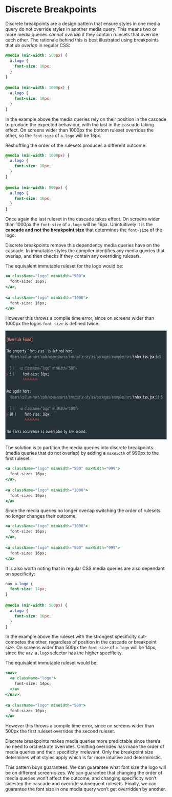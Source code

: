 # Discrete Breakpoints

Discrete breakpoints are a design pattern that ensure styles in one media query do not override styles in another media query. This means two or more media queries *cannot overlap* if they contain rulesets that override each other. The rationale behind this is best illustrated using breakpoints that *do overlap* in regular CSS:

```css
@media (min-width: 500px) {
  a.logo {
    font-size: 16px;
  }
}

@media (min-width: 1000px) {
  a.logo {
    font-size: 18px;
  }
}
```

In the example above the media queries rely on their position in the cascade to produce the expected behaviour, with the last in the cascade taking effect. On screens wider than 1000px the bottom ruleset overrides the other, so the `font-size` of `a.logo` will be 18px.

Reshuffling the order of the rulesets produces a different outcome:

```css
@media (min-width: 1000px) {
  a.logo {
    font-size: 18px;
  }
}

@media (min-width: 500px) {
  a.logo {
    font-size: 16px;
  }
}
```

Once again the last ruleset in the cascade takes effect. On screens wider than 1000px the `font-size` of `a.logo` will be 16px. Unintuitively it is the **cascade and not the breakpoint size** that determines the `font-size` of the logo.

Discrete breakpoints remove this dependency media queries have on the cascade. In immutable styles the compiler identifies any media queries that overlap, and then checks if they contain any overriding rulesets.

The equivalent immutable ruleset for the logo would be:

```jsx
<a className="logo" minWidth="500">
  font-size: 16px;
</a>,

<a className="logo" minWidth="1000">
  font-size: 16px;
</a>
```

However this throws a compile time error, since on screens wider than 1000px the logos `font-size` is defined twice:

<p align="center">
  <img src="../../docs/_images/IndiscreteBreakpointOverrideFound.png"
    width="785px"
    height="340px"
  />
</p>

The solution is to partition the media queries into discrete breakpoints (media queries that do not overlap) by adding a `maxWidth` of 999px to the first ruleset:

```jsx
<a className="logo" minWidth="500" maxWidth="999">
  font-size: 16px;
</a>,

<a className="logo" minWidth="1000">
  font-size: 16px;
</a>
```

Since the media queries no longer overlap switching the order of rulesets no longer changes their outcome:

```jsx
<a className="logo" minWidth="1000">
  font-size: 16px;
</a>,

<a className="logo" minWidth="500" maxWidth="999">
  font-size: 16px;
</a>
```

It is also worth noting that in regular CSS media queries are also dependant on specificity:

```css
nav a.logo {
  font-size: 14px;
}

@media (min-width: 500px) {
  a.logo {
    font-size: 16px;
  }
}
```

In the example above the ruleset with the strongest specificity out-competes the other, regardless of position in the cascade or breakpoint size. On screens wider than 500px the `font-size` of `a.logo` will be 14px, since the `nav a.logo` selector has the higher specificity.

The equivalent immutable ruleset would be:

```jsx
<nav>
  <a className="logo">
    font-size: 14px;
  </a>
</nav>,

<a className="logo" minWidth="500">
  font-size: 16px;
</a>
```

However this throws a compile time error, since on screens wider than 500px the first ruleset overrides the second ruleset.

Discrete breakpoints makes media queries more predictable since there’s no need to orchestrate overrides. Omitting overrides has made the order of media queries and their specificity irrelevant. Only the breakpoint size determines what styles apply which is far more intuitive and deterministic.

This pattern buys guarantees. We can guarantee what font size the logo will be on different screen-sizes. We can guarantee that changing the order of media queries won’t affect the outcome, and changing specificity won’t sidestep the cascade and override subsequent rulesets. Finally, we can guarantee the font size in one media query won’t get overridden by another.